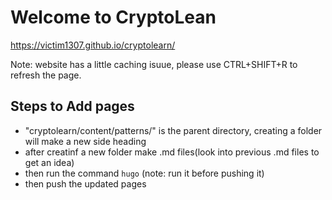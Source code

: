 # Welcome to CryptoLean
https://victim1307.github.io/cryptolearn/

Note: website has a little caching isuue, please use CTRL+SHIFT+R to refresh the page.

## Steps to Add pages
* "cryptolearn/content/patterns/" is the parent directory, creating a folder will make a new side heading
* after creatinf a new folder make .md files(look into previous .md files to get an idea)
* then run the command `hugo` (note: run it before pushing it)
* then push the updated pages

